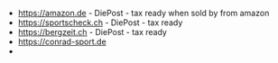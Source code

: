 
* https://amazon.de - DiePost - tax ready when sold by from amazon
* https://sportscheck.ch - DiePost - tax ready
* https://bergzeit.ch - DiePost - tax ready
* https://conrad-sport.de
* 
